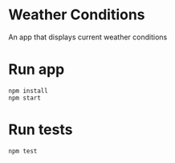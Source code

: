 # Weather Conditions

An app that displays current weather conditions

# Run app

```
npm install 
npm start
```

# Run tests

```
npm test
```
